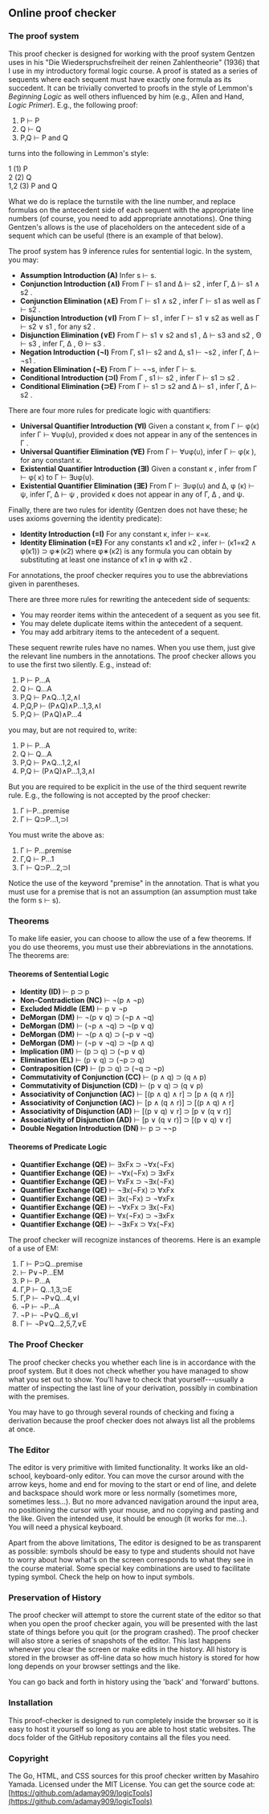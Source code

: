 ## Online proof checker 



### The proof system

This proof checker is designed for working with the proof system Gentzen uses in his "Die Wiederspruchsfreiheit der reinen Zahlentheorie" (1936) that I use in my introductory formal logic course. A proof is stated as a series of sequents where each sequent must have exactly one formula as its succedent. It can be trivially converted to proofs in the style of Lemmon's *Beginning Logic* as well others influenced by him (e.g., Allen and Hand, *Logic Primer*). E.g., the following proof:
1. P ⊢ P
2. Q ⊢ Q
3. P,Q ⊢ P and Q

turns into the following in Lemmon's style:

1 (1) P  
2 (2) Q  
1,2 (3) P and Q  

What we do is replace the turnstile with the line  number, and replace formulas on the antecedent side of each sequent with the appropriate line numbers (of course, you need to add appropriate annotations). One thing Gentzen's allows is the use of placeholders on the antecedent side of a sequent which can be useful (there is an example of that below).

The proof system has 9 inference rules for sentential logic. In the system, you may:
- **Assumption Introduction (A)** Infer s ⊢ s.
- **Conjunction Introduction (∧I)** From Γ ⊢ s1 and ∆ ⊢ s2 , infer Γ, ∆ ⊢ s1 ∧ s2 .
- **Conjunction Elimination (∧E)** From Γ ⊢ s1 ∧ s2 , infer Γ ⊢ s1 as well as
Γ ⊢ s2 .
- **Disjunction Introduction (∨I)** From Γ ⊢ s1 , infer Γ ⊢ s1 ∨ s2 as well as
Γ ⊢ s2 ∨ s1 , for any s2 .
- **Disjunction Elimination (∨E)** From Γ ⊢ s1 ∨ s2 and s1 , ∆ ⊢ s3 and
s2 , Θ ⊢ s3 , infer Γ, ∆ , Θ ⊢ s3 .
- **Negation Introduction (¬I)** From Γ, s1 ⊢ s2 and ∆, s1 ⊢ ¬s2 , infer
Γ, ∆ ⊢ ¬s1 .
- **Negation Elimination (¬E)** From Γ ⊢ ¬¬s, infer Γ ⊢ s.
- **Conditional Introduction (⊃I)** From Γ , s1 ⊢ s2 , infer Γ ⊢ s1 ⊃ s2 .
- **Conditional Elimination (⊃E)** From Γ ⊢ s1 ⊃ s2 and ∆ ⊢ s1 , infer Γ, ∆ ⊢ s2 .

There are four more rules for predicate logic with quantifiers:
- **Universal Quantifier Introduction (∀I)** Given a constant κ, from Γ ⊢ φ(κ)
infer Γ ⊢ ∀υφ(υ), provided κ does not appear in any of the sentences
in Γ .
- **Universal Quantifier Elimination (∀E)** From Γ ⊢ ∀υφ(υ), infer Γ ⊢ φ(κ ),
for any constant κ.
- **Existential Quantifier Introduction (∃I)** Given a constant κ , infer from
Γ ⊢ φ( κ) to Γ ⊢ ∃υφ(υ).
- **Existential Quantifier Elimination (∃E)** From Γ ⊢ ∃υφ(υ) and ∆, φ (κ) ⊢ ψ,
infer Γ, ∆ ⊢ ψ , provided κ does not appear in any of Γ, ∆ , and ψ.

Finally, there are two rules for identity (Gentzen does not have these; he uses axioms governing the identity predicate):

- **Identity Introduction (=I)** For any constant κ, infer ⊢ κ=κ.
- **Identity Elimination (=E)** For any constants κ1 and κ2 , infer
⊢ (κ1=κ2 ∧ φ(κ1)) ⊃ φ∗(κ2) where φ∗(κ2) is any formula you can
obtain by substituting at least one instance of κ1 in φ with κ2 .


For annotations, the proof checker requires you to use the abbreviations given in parentheses.

There are three more rules for rewriting the antecedent side of sequents:
- You may reorder items within the antecedent of a sequent as you see fit.
- You may delete duplicate items within the antecedent of a sequent.
- You may add arbitrary items to the antecedent of a sequent.

These sequent rewrite rules have no names. When you use them, just give the relevant line numbers in the annotations. The proof checker allows you to use the first two silently. E.g., instead of:
1. P ⊢ P...A
2. Q ⊢ Q...A
3. P,Q ⊢ P∧Q...1,2,∧I
4. P,Q,P ⊢ (P∧Q)∧P...1,3,∧I
5. P,Q ⊢ (P∧Q)∧P...4

you may, but are not required to, write:
1. P ⊢ P...A
2. Q ⊢ Q...A
3. P,Q ⊢ P∧Q...1,2,∧I
4. P,Q ⊢ (P∧Q)∧P...1,3,∧I

But you are required to be explicit in the use of the third sequent rewrite rule. E.g., the following is not accepted by the proof checker:

1. &#x0393; ⊢P...premise
2. &#x0393; ⊢ Q⊃P...1,⊃I 

You must write the above as:
1. &#x0393; ⊢ P...premise
2. &#x0393;,Q ⊢ P...1
3. &#x0393; ⊢ Q⊃P...2,⊃I 

Notice the use of the keyword "premise" in the annotation. That is what you must use for a premise that is not an assumption (an assumption must take the form s ⊢ s). 


### Theorems

To make life easier, you can choose to allow the use of a few theorems. If you do use theorems, you must use their abbreviations in the annotations. The theorems are:

#### Theorems of Sentential Logic
- **Identity (ID)** ⊢ p ⊃ p
- **Non-Contradiction (NC)** ⊢ ¬(p ∧ ¬p)
- **Excluded Middle (EM)** ⊢ p ∨ ¬p
- **DeMorgan (DM)** ⊢ ¬(p ∨ q) ⊃ (¬p ∧ ¬q)
- **DeMorgan (DM)** ⊢ (¬p ∧ ¬q) ⊃ ¬(p ∨ q)
- **DeMorgan (DM)** ⊢ ¬(p ∧ q) ⊃ (¬p ∨ ¬q)
- **DeMorgan (DM)** ⊢ (¬p ∨ ¬q) ⊃ ¬(p ∧ q)
- **Implication (IM)** ⊢ (p ⊃ q) ⊃ (¬p ∨ q)
- **Elimination (EL)** ⊢ (p ∨ q) ⊃ (¬p ⊃ q)
- **Contraposition (CP)** ⊢ (p ⊃ q) ⊃ (¬q ⊃ ¬p)
- **Commutativity of Conjunction (CC)** ⊢ (p ∧ q) ⊃ (q ∧ p)
- **Commutativity of Disjunction (CD)** ⊢ (p ∨ q) ⊃ (q ∨ p)
- **Associativity of Conjunction (AC)** ⊢ [(p ∧ q) ∧ r] ⊃ [p ∧ (q ∧ r)]
- **Associativity of Conjunction (AC)** ⊢ [p ∧ (q ∧ r)] ⊃ [(p ∧ q) ∧ r]
- **Associativity of Disjunction (AD)** ⊢ [(p ∨ q) ∨ r] ⊃ [p ∨ (q ∨ r)]
- **Associativity of Disjunction (AD)** ⊢ [p ∨ (q ∨ r)] ⊃ [(p ∨ q) ∨ r]
- **Double Negation Introduction (DN)** ⊢ p ⊃ ¬¬p

#### Theorems of Predicate Logic
- **Quantifier Exchange (QE)** ⊢ ∃xFx ⊃ ¬∀x(¬Fx)
- **Quantifier Exchange (QE)** ⊢ ¬∀x(¬Fx) ⊃ ∃xFx
- **Quantifier Exchange (QE)** ⊢ ∀xFx ⊃ ¬∃x(¬Fx)
- **Quantifier Exchange (QE)** ⊢ ¬∃x(¬Fx) ⊃ ∀xFx
- **Quantifier Exchange (QE)** ⊢ ∃x(¬Fx) ⊃ ¬∀xFx
- **Quantifier Exchange (QE)** ⊢ ¬∀xFx ⊃ ∃x(¬Fx)
- **Quantifier Exchange (QE)** ⊢ ∀x(¬Fx) ⊃ ¬∃xFx
- **Quantifier Exchange (QE)** ⊢ ¬∃xFx ⊃ ∀x(¬Fx)

The proof checker will recognize instances of theorems. Here is an example of a use of EM:

1. Γ ⊢ P⊃Q...premise
2. ⊢ P∨¬P...EM
3. P ⊢ P...A
4. Γ,P ⊢ Q...1,3,⊃E
5. Γ,P ⊢ ¬P∨Q...4,∨I
6. ¬P ⊢ ¬P...A
7. ¬P ⊢ ¬P∨Q...6,∨I
8. Γ ⊢ ¬P∨Q...2,5,7,∨E


### The Proof Checker

 The proof checker checks you whether each line is in accordance with the proof system. But it does not check whether you have managed to show what you set out to show. You'll have to check that yourself---usually a matter of inspecting the last line of your derivation, possibly in combination with the premises.

You may have to go through several rounds of checking and fixing a derivation because the proof checker does not always list all the problems at once.

### The Editor

The editor is very primitive with limited functionality. It works like an old-school, keyboard-only editor. You can move the cursor around with the arrow keys, home and end for moving to the start or end of line, and delete and backspace should work more or less normally (sometimes more, sometimes less...). But no more advanced navigation around the input area, no positioning the cursor with your mouse,  and no copying and pasting and the like. Given the intended use, it should be enough (it works for me...).  You will need a physical keyboard. 


Apart from the above limitations, The editor is designed to be as transparent as possible: symbols should be easy to type and students should not have to worry about how what's on the screen corresponds to what they see in the course material. Some special key combinations are used to facilitate typing symbol. Check the help on how to input symbols. 


### Preservation of History

The proof checker will attempt to store the current state of the editor so that when you open the proof checker again, you will be presented with the last state of things before you quit (or the program crashed). The proof checker will also store a series of snapshots of the editor. This last happens whenever you clear the screen or make edits in the history. All history is stored in the browser as off-line data so how much history is stored for how long depends on your browser settings and the like. 

You can go back and forth in history using the 'back' and 'forward' buttons.
 
### Installation

This proof-checker is designed to run completely inside the browser so it is easy to host it yourself so long as you are able to host static websites. The docs folder of the GitHub repository contains all the files you need.

### Copyright

The Go, HTML, and CSS sources for this proof checker written by Masahiro Yamada. Licensed under the MIT License. You can get the source code at:
[https://github.com/adamay909/logicTools](https://github.com/adamay909/logicTools)
